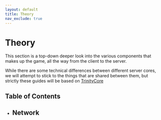 ```yaml
---
layout: default
title: Theory
nav_exclude: true
---
```


# Theory

This section is a top-down deeper look into the various components that makes up the game, all the way from the client to the server.

While there are some technical differences between different server cores, we will attempt to stick to the things that are shared between them, but strictly these guides will be based on [TrinityCore](https://www.trinitycore.org/)

## Table of Contents

- Network
    - 
